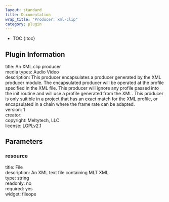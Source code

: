 ```yaml
---
layout: standard
title: Documentation
wrap_title: "Producer: xml-clip"
category: plugin
---
```

* TOC
{:toc}

## Plugin Information

title: An XML clip producer  
media types:
Audio  Video  
description: This producer encapsulates a producer generated by the XML producer module. The encapsulated producer will be operated at the profile specified in the XML file. This producer will ignore any profile passed into the init routine and will use a profile generated from the XML. This producer is only suitible in a project that has an exact match for the XML profile, or encapsulated in a chain where the frame rate can be adapted.  
version: 1  
creator:   
copyright: Meltytech, LLC  
license: LGPLv2.1  

## Parameters

### resource

title: File    
description:
An XML text file containing MLT XML.  
type: string  
readonly: no  
required: yes  
widget: fileope  

